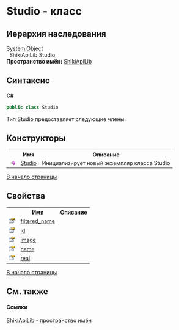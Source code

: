 # Studio - класс
 


## Иерархия наследования
<a href="http://msdn2.microsoft.com/ru-ru/library/e5kfa45b" target="_blank">System.Object</a><br />&nbsp;&nbsp;ShikiApiLib.Studio<br />
**Пространство имён:**&nbsp;<a href="N_ShikiApiLib.md">ShikiApiLib</a><br />

## Синтаксис

**C#**<br />
``` C#
public class Studio
```

Тип Studio предоставляет следующие члены.


## Конструкторы
<table><tr><th></th><th>Имя</th><th>Описание</th></tr><tr><td><img src="media/pubmethod.gif" /></td><td><a href="M_ShikiApiLib_Studio__ctor.md">Studio</a></td><td>
Инициализирует новый экземпляр класса Studio</td></tr></table>
<a href="#studio---класс">В начало страницы</a>

## Свойства
<table><tr><th></th><th>Имя</th><th>Описание</th></tr><tr><td><img src="media/pubproperty.gif" /></td><td><a href="P_ShikiApiLib_Studio_filtered_Name.md">filtered_name</a></td><td /></tr><tr><td><img src="media/pubproperty.gif" /></td><td><a href="P_ShikiApiLib_Studio_Id.md">id</a></td><td /></tr><tr><td><img src="media/pubproperty.gif" /></td><td><a href="P_ShikiApiLib_Studio_image.md">image</a></td><td /></tr><tr><td><img src="media/pubproperty.gif" /></td><td><a href="P_ShikiApiLib_Studio_Name.md">name</a></td><td /></tr><tr><td><img src="media/pubproperty.gif" /></td><td><a href="P_ShikiApiLib_Studio_real.md">real</a></td><td /></tr></table>
<a href="#studio---класс">В начало страницы</a>

## См. также


#### Ссылки
<a href="N_ShikiApiLib.md">ShikiApiLib - пространство имён</a><br />